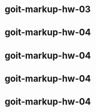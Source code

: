 # goit-markup-hw-03
# goit-markup-hw-04
# goit-markup-hw-04
# goit-markup-hw-04
# goit-markup-hw-04

